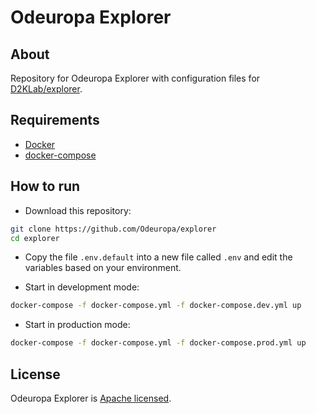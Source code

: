 # Odeuropa Explorer

## About

Repository for Odeuropa Explorer with configuration files for [D2KLab/explorer](https://github.com/D2KLab/explorer).

## Requirements

* [Docker](https://docs.docker.com/engine/)
* [docker-compose](https://docs.docker.com/compose/)

## How to run

- Download this repository:

```bash
git clone https://github.com/Odeuropa/explorer
cd explorer
```

- Copy the file `.env.default` into a new file called `.env` and edit the variables based on your environment.

- Start in development mode:

```bash
docker-compose -f docker-compose.yml -f docker-compose.dev.yml up
```

- Start in production mode:

```bash
docker-compose -f docker-compose.yml -f docker-compose.prod.yml up
```

## License

Odeuropa Explorer is [Apache licensed](https://github.com/Odeuropa/explorer/blob/main/LICENSE).
